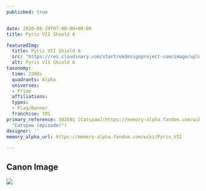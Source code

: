 ```yaml
---
published: true


date: 2020-08-29T07:00:00+00:00
title: Pyris VII Shield A

featuredImg:
  title: Pyris VII Shield A
  src: "https://res.cloudinary.com/startrekdesignproject-com/image/upload/v1600302130/PyrusVII-ShieldA.png"
  alt: Pyris VII Shield A
taxonomy:
  time: 2200s
  quadrants: Alpha
  universes:
  - Prime
  affiliations:
  types:
  - Flag/Banner
  franchise: TOS
primary_reference: S02E01 [Catspaw](https://memory-alpha.fandom.com/wiki/Catspaw_(episode)
  "Catspaw (episode)")
designer: ''
memory_alpha_url: https://memory-alpha.fandom.com/wiki/Pyris_VII

---
```

## Canon Image

![](https://res.cloudinary.com/startrekdesignproject-com/image/upload/v1600302130/PyrusVII_ShieldA.jpg)